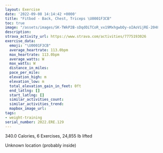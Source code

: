 ```yaml
---
layout: Exercise
date: '2022-09-08 14:14:42 +0000'
title: "Fitbod - Back, Chest, Triceps \U0001F3CB️"
toc: true
image: "/assets/images/SK-TWkP2B-sDqdOiTCoR_vx19MxhgwbOy-oIAoVijRE-2048x1152.jpg.jpeg"
description:
strava_activity_url: https://www.strava.com/activities/7775193026
exercise_data:
  emoji: "\U0001F3CB️"
  average_heartrate: 113.0bpm
  max_heartrate: 113.0bpm
  average_watts: W
  max_watts: W
  distance_in_miles:
  pace_per_mile:
  elevation_high: m
  elevation_low: m
  total_elevation_gain_in_feet: 0ft
  end_latlng: []
  start_latlng: []
  similar_activities_count:
  similar_activities_trend:
  mapbox_image_url:
tags:
- weight-training
serial_number: 2022.ERE.129
---
```

340.0 Calories, 6 Exercises, 24,855 lb lifted

Unknown location (probably inside)
